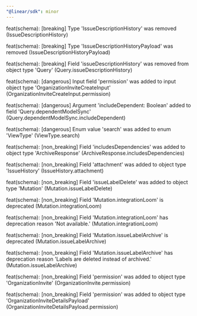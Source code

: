 ```yaml
---
"@linear/sdk": minor
---
```



feat(schema): [breaking] Type 'IssueDescriptionHistory' was removed (IssueDescriptionHistory)

feat(schema): [breaking] Type 'IssueDescriptionHistoryPayload' was removed (IssueDescriptionHistoryPayload)

feat(schema): [breaking] Field 'issueDescriptionHistory' was removed from object type 'Query' (Query.issueDescriptionHistory)

feat(schema): [dangerous] Input field 'permission' was added to input object type 'OrganizationInviteCreateInput' (OrganizationInviteCreateInput.permission)

feat(schema): [dangerous] Argument 'includeDependent: Boolean' added to field 'Query.dependentModelSync' (Query.dependentModelSync.includeDependent)

feat(schema): [dangerous] Enum value 'search' was added to enum 'ViewType' (ViewType.search)

feat(schema): [non_breaking] Field 'includesDependencies' was added to object type 'ArchiveResponse' (ArchiveResponse.includesDependencies)

feat(schema): [non_breaking] Field 'attachment' was added to object type 'IssueHistory' (IssueHistory.attachment)

feat(schema): [non_breaking] Field 'issueLabelDelete' was added to object type 'Mutation' (Mutation.issueLabelDelete)

feat(schema): [non_breaking] Field 'Mutation.integrationLoom' is deprecated (Mutation.integrationLoom)

feat(schema): [non_breaking] Field 'Mutation.integrationLoom' has deprecation reason 'Not available.' (Mutation.integrationLoom)

feat(schema): [non_breaking] Field 'Mutation.issueLabelArchive' is deprecated (Mutation.issueLabelArchive)

feat(schema): [non_breaking] Field 'Mutation.issueLabelArchive' has deprecation reason 'Labels are deleted instead of archived.' (Mutation.issueLabelArchive)

feat(schema): [non_breaking] Field 'permission' was added to object type 'OrganizationInvite' (OrganizationInvite.permission)

feat(schema): [non_breaking] Field 'permission' was added to object type 'OrganizationInviteDetailsPayload' (OrganizationInviteDetailsPayload.permission)